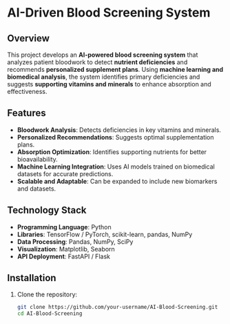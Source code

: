# AI-Driven Blood Screening System

## Overview
This project develops an **AI-powered blood screening system** that analyzes patient bloodwork to detect **nutrient deficiencies** and recommends **personalized supplement plans**. Using **machine learning and biomedical analysis**, the system identifies primary deficiencies and suggests **supporting vitamins and minerals** to enhance absorption and effectiveness.

## Features
- **Bloodwork Analysis**: Detects deficiencies in key vitamins and minerals.
- **Personalized Recommendations**: Suggests optimal supplementation plans.
- **Absorption Optimization**: Identifies supporting nutrients for better bioavailability.
- **Machine Learning Integration**: Uses AI models trained on biomedical datasets for accurate predictions.
- **Scalable and Adaptable**: Can be expanded to include new biomarkers and datasets.

## Technology Stack
- **Programming Language**: Python
- **Libraries**: TensorFlow / PyTorch, scikit-learn, pandas, NumPy
- **Data Processing**: Pandas, NumPy, SciPy
- **Visualization**: Matplotlib, Seaborn
- **API Deployment**: FastAPI / Flask

## Installation
1. Clone the repository:
   ```bash
   git clone https://github.com/your-username/AI-Blood-Screening.git
   cd AI-Blood-Screening
